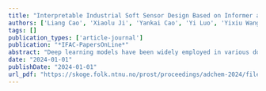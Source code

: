 ```yaml
---
title: "Interpretable Industrial Soft Sensor Design Based on Informer and Shap"
authors: ['Liang Cao', 'Xiaolu Ji', 'Yankai Cao', 'Yi Luo', 'Yixiu Wang', 'Lim C Siang', 'Jin Li', 'R Bhushan Gopaluni']
tags: []
publication_types: ['article-journal']
publication: "*IFAC-PapersOnLine*"
abstract: "Deep learning models have been widely employed in various domains, yet they have certain limitations when it comes to industrial process applications. The two main challenges are their inability to effectively handle long-sequence predictions and the complexity of their internal structure, which makes it difficult to explain the output of the model. This work aims to build accurate and interpretable soft sensors for industrial processes. The Informer model is used to build accurate soft sensors due to its proficiency in long sequences. Additionally, an interpretable machine learning algorithm, SHapley Additive exPlanations (SHAP), is used to infer the global and local contributions of each feature to the predictions. The effectiveness of the proposed algorithms is validated on real industrial fluid catalytic cracker unit data, and the results show that the Informer model has higher accuracy and better long-sequence data prediction ability. Furthermore, the SHAP analysis enhances the model’s utility by providing clear insights into the influence of individual features on the predictions, thereby increasing its transparency and trustworthiness in industrial settings."
date: "2024-01-01"
publishDate: "2024-01-01"
url_pdf: "https://skoge.folk.ntnu.no/prost/proceedings/adchem-2024/files/0128.pdf"
---
```

